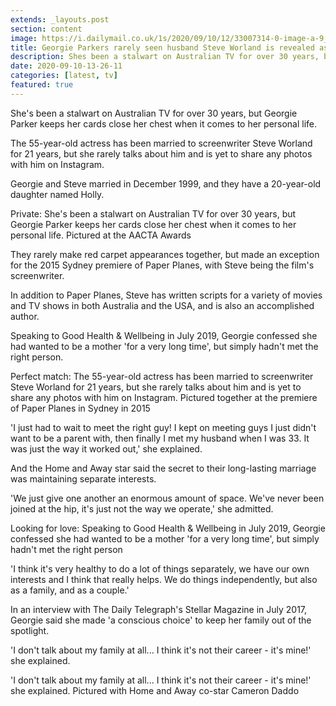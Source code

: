 ```yaml
---
extends: _layouts.post
section: content
image: https://i.dailymail.co.uk/1s/2020/09/10/12/33007314-0-image-a-9_1599739183165.jpg 
title: Georgie Parkers rarely seen husband Steve Worland is revealed as a successful screenwriter 
description: Shes been a stalwart on Australian TV for over 30 years, but Georgie Parker keeps her cards close her chest when it comes to her personal life. 
date: 2020-09-10-13-26-11 
categories: [latest, tv] 
featured: true 
--- 
```

She's been a stalwart on Australian TV for over 30 years, but Georgie Parker keeps her cards close her chest when it comes to her personal life.

The 55-year-old actress has been married to screenwriter Steve Worland for 21 years, but she rarely talks about him and is yet to share any photos with him on Instagram.

Georgie and Steve married in December 1999, and they have a 20-year-old daughter named Holly.

Private: She's been a stalwart on Australian TV for over 30 years, but Georgie Parker keeps her cards close her chest when it comes to her personal life. Pictured at the AACTA Awards

They rarely make red carpet appearances together, but made an exception for the 2015 Sydney premiere of Paper Planes, with Steve being the film's screenwriter.

In addition to Paper Planes, Steve has written scripts for a variety of movies and TV shows in both Australia and the USA, and is also an accomplished author.

Speaking to Good Health & Wellbeing in July 2019, Georgie confessed she had wanted to be a mother 'for a very long time', but simply hadn't met the right person.

Perfect match: The 55-year-old actress has been married to screenwriter Steve Worland for 21 years, but she rarely talks about him and is yet to share any photos with him on Instagram. Pictured together at the premiere of Paper Planes in Sydney in 2015

'I just had to wait to meet the right guy! I kept on meeting guys I just didn't want to be a parent with, then finally I met my husband when I was 33. It was just the way it worked out,' she explained.

And the Home and Away star said the secret to their long-lasting marriage was maintaining separate interests. 

'We just give one another an enormous amount of space. We've never been joined at the hip, it's just not the way we operate,' she admitted. 

Looking for love: Speaking to Good Health & Wellbeing in July 2019, Georgie confessed she had wanted to be a mother 'for a very long time', but simply hadn't met the right person

'I think it's very healthy to do a lot of things separately, we have our own interests and I think that really helps. We do things independently, but also as a family, and as a couple.'

In an interview with The Daily Telegraph's Stellar Magazine in July 2017, Georgie said she made 'a conscious choice' to keep her family out of the spotlight.  

'I don't talk about my family at all... I think it's not their career - it's mine!' she explained. 

'I don't talk about my family at all... I think it's not their career - it's mine!' she explained. Pictured with Home and Away co-star Cameron Daddo

